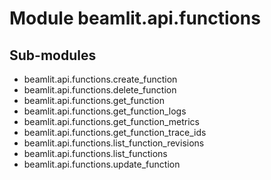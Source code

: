 Module beamlit.api.functions
============================

Sub-modules
-----------
* beamlit.api.functions.create_function
* beamlit.api.functions.delete_function
* beamlit.api.functions.get_function
* beamlit.api.functions.get_function_logs
* beamlit.api.functions.get_function_metrics
* beamlit.api.functions.get_function_trace_ids
* beamlit.api.functions.list_function_revisions
* beamlit.api.functions.list_functions
* beamlit.api.functions.update_function
